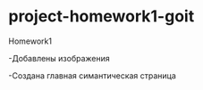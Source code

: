 # project-homework1-goit
Homework1

-Добавлены изображения

-Создана главная симантическая страница 

